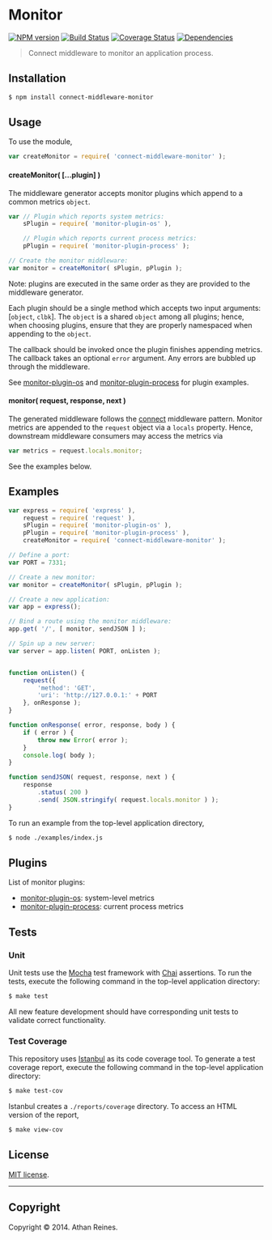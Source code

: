 Monitor
=======
[![NPM version][npm-image]][npm-url] [![Build Status][travis-image]][travis-url] [![Coverage Status][coveralls-image]][coveralls-url] [![Dependencies][dependencies-image]][dependencies-url]

> Connect middleware to monitor an application process.


## Installation

``` bash
$ npm install connect-middleware-monitor
```

## Usage

To use the module,

``` javascript
var createMonitor = require( 'connect-middleware-monitor' );
```

#### createMonitor( [...plugin] )

The middleware generator accepts monitor plugins which append to a common metrics `object`. 

``` javascript
var // Plugin which reports system metrics:
	sPlugin = require( 'monitor-plugin-os' ),

	// Plugin which reports current process metrics:
	pPlugin = require( 'monitor-plugin-process' );

// Create the monitor middleware:
var monitor = createMonitor( sPlugin, pPlugin );
```

Note: plugins are executed in the same order as they are provided to the middleware generator.

Each plugin should be a single method which accepts two input arguments: [`object`, `clbk`]. The `object` is a shared `object` among all plugins; hence, when choosing plugins, ensure that they are properly namespaced when appending to the `object`.

The callback should be invoked once the plugin finishes appending metrics. The callback takes an optional `error` argument. Any errors are bubbled up through the middleware.

See [monitor-plugin-os](https://github.com/kgryte/monitor-plugin-os) and [monitor-plugin-process](https://github.com/kgryte/monitor-plugin-process) for plugin examples.


#### monitor( request, response, next )

The generated middleware follows the [connect](https://github.com/senchalabs/connect) middleware pattern. Monitor metrics are appended to the `request` object via a `locals` property. Hence, downstream middleware consumers may access the metrics via

``` javascript
var metrics = request.locals.monitor;
```

See the examples below.




## Examples

``` javascript
var express = require( 'express' ),
	request = require( 'request' ),
	sPlugin = require( 'monitor-plugin-os' ),
	pPlugin = require( 'monitor-plugin-process' ),
	createMonitor = require( 'connect-middleware-monitor' );

// Define a port:
var PORT = 7331;

// Create a new monitor:
var monitor = createMonitor( sPlugin, pPlugin );

// Create a new application:
var app = express();

// Bind a route using the monitor middleware:
app.get( '/', [ monitor, sendJSON ] );

// Spin up a new server:
var server = app.listen( PORT, onListen );


function onListen() {
	request({
		'method': 'GET',
		'uri': 'http://127.0.0.1:' + PORT
	}, onResponse );
}

function onResponse( error, response, body ) {
	if ( error ) {
		throw new Error( error );
	}
	console.log( body );
}

function sendJSON( request, response, next ) {
	response
		.status( 200 )
		.send( JSON.stringify( request.locals.monitor ) );
}
```

To run an example from the top-level application directory,

``` bash
$ node ./examples/index.js
```


## Plugins

List of monitor plugins:

*	[monitor-plugin-os](https://github.com/kgryte/monitor-plugin-os): system-level metrics
*	[monitor-plugin-process](https://github.com/kgryte/monitor-plugin-process): current process metrics


## Tests

### Unit

Unit tests use the [Mocha](http://visionmedia.github.io/mocha) test framework with [Chai](http://chaijs.com) assertions. To run the tests, execute the following command in the top-level application directory:

``` bash
$ make test
```

All new feature development should have corresponding unit tests to validate correct functionality.


### Test Coverage

This repository uses [Istanbul](https://github.com/gotwarlost/istanbul) as its code coverage tool. To generate a test coverage report, execute the following command in the top-level application directory:

``` bash
$ make test-cov
```

Istanbul creates a `./reports/coverage` directory. To access an HTML version of the report,

``` bash
$ make view-cov
```



## License

[MIT license](http://opensource.org/licenses/MIT). 


---
## Copyright

Copyright &copy; 2014. Athan Reines.


[npm-image]: http://img.shields.io/npm/v/connect-middleware-monitor.svg
[npm-url]: https://npmjs.org/package/connect-middleware-monitor

[travis-image]: http://img.shields.io/travis/kgryte/connect-middleware-monitor/master.svg
[travis-url]: https://travis-ci.org/kgryte/connect-middleware-monitor

[coveralls-image]: https://img.shields.io/coveralls/kgryte/connect-middleware-monitor/master.svg
[coveralls-url]: https://coveralls.io/r/kgryte/connect-middleware-monitor?branch=master

[dependencies-image]: http://img.shields.io/david/kgryte/connect-middleware-monitor.svg
[dependencies-url]: https://david-dm.org/kgryte/connect-middleware-monitor

[dev-dependencies-image]: http://img.shields.io/david/dev/kgryte/connect-middleware-monitor.svg
[dev-dependencies-url]: https://david-dm.org/dev/kgryte/connect-middleware-monitor

[github-issues-image]: http://img.shields.io/github/issues/kgryte/connect-middleware-monitor.svg
[github-issues-url]: https://github.com/kgryte/connect-middleware-monitor/issues